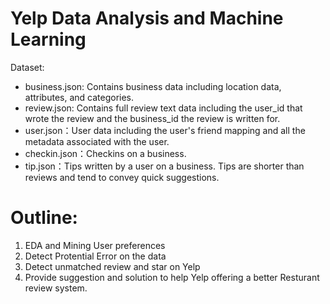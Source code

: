 # Yelp Data Analysis and Machine Learning


Dataset:
* business.json: Contains business data including location data, attributes, and categories.  
* review.json: Contains full review text data including the user_id that wrote the review and the business_id the review is written for.  
* user.json：User data including the user's friend mapping and all the metadata associated with the user.
* checkin.json：Checkins on a business.
* tip.json：Tips written by a user on a business. Tips are shorter than reviews and tend to convey quick suggestions.

# Outline:
1. EDA and Mining User preferences 
2. Detect Protential Error on the data
3. Detect unmatched review and star on Yelp
4. Provide suggestion and solution to help Yelp offering a better Resturant review system.
